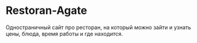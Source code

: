 # Restoran-Agate
Одностраничный сайт про ресторан, на который можно зайти и узнать цены, блюда, время работы и где находится.
